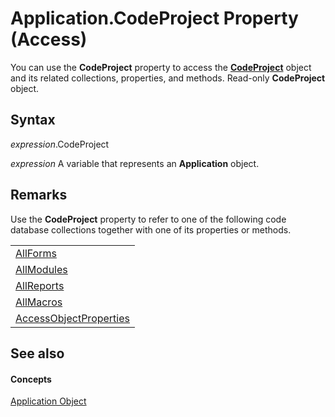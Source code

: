 
# Application.CodeProject Property (Access)

You can use the  **CodeProject** property to access the **[CodeProject](70b71f57-df23-2cf7-23f5-147053a8ec26.md)** object and its related collections, properties, and methods. Read-only **CodeProject** object.


## Syntax

 _expression_.CodeProject

 _expression_ A variable that represents an **Application** object.


## Remarks

Use the  **CodeProject** property to refer to one of the following code database collections together with one of its properties or methods.


||
|:-----|
|[AllForms](b90616b9-90fc-bb51-6bfa-b149dece0f1b.md)|
|[AllModules](322815ae-3afd-f299-0ce9-2e9dbbb8536a.md)|
|[AllReports](5846cf60-41b4-e9f8-ea27-b9400a6d3861.md)|
|[AllMacros](a36ba978-f643-aca6-5efb-842723d17bbc.md)|
|[AccessObjectProperties](2df86891-6038-d147-2a32-f1c77b841067.md)|

## See also


#### Concepts


[Application Object](aefb0713-97e6-e2c7-e530-8fd2e1316a55.md)
